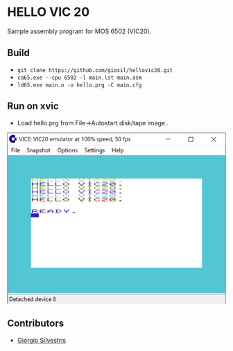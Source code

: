 # HELLO VIC 20

Sample assembly program for MOS 6502 (VIC20).

## Build

- `git clone https://github.com/giosil/hellovic20.git`
- `ca65.exe --cpu 6502 -l main.lst main.asm`
- `ld65.exe main.o -o hello.prg -C main.cfg`

## Run on xvic

- Load hello.prg from File->Autostart disk/tape image..

![XVic Emulator](xvic.png)


## Contributors

* [Giorgio Silvestris](https://github.com/giosil)
